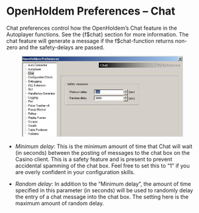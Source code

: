 # OpenHoldem Preferences – Chat

Chat preferences control how the OpenHoldem’s Chat feature in the
Autoplayer functions. See the {f\$chat} section for more information.
The chat feature will generate a message if the f\$chat-function returns
non-zero and the safety-delays are passed.

<figure>
<img src="images/openholdem/preferences/preferences_chat.jpg" />
</figure>

- *Minimum delay*: This is the minimum amount of time that Chat will
  wait (in seconds) between the posting of messages to the chat box on
  the Casino client. This is a safety feature and is present to prevent
  accidental spamming of the chat box. Feel free to set this to “1” if
  you are overly confident in your configuration skills.

- *Random delay*: In addition to the “Minimum delay”, the amount of time
  specified in this parameter (in seconds) will be used to randomly
  delay the entry of a chat message into the chat box. The setting here
  is the maximum amount of random delay.
